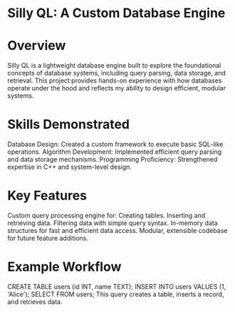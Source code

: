 # Silly QL: A Custom Database Engine

# Overview
Silly QL is a lightweight database engine built to explore the foundational concepts of database systems, including query parsing, data storage, and retrieval. This project provides hands-on experience with how databases operate under the hood and reflects my ability to design efficient, modular systems.

# Skills Demonstrated
Database Design: Created a custom framework to execute basic SQL-like operations.
Algorithm Development: Implemented efficient query parsing and data storage mechanisms.
Programming Proficiency: Strengthened expertise in C++ and system-level design.

# Key Features
Custom query processing engine for:
Creating tables.
Inserting and retrieving data.
Filtering data with simple query syntax.
In-memory data structures for fast and efficient data access.
Modular, extensible codebase for future feature additions.

# Example Workflow
CREATE TABLE users (id INT, name TEXT);
INSERT INTO users VALUES (1, 'Alice');
SELECT FROM users;
This query creates a table, inserts a record, and retrieves data.
